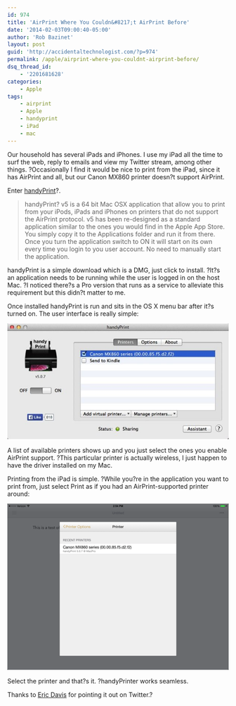 ```yaml
---
id: 974
title: 'AirPrint Where You Couldn&#8217;t AirPrint Before'
date: '2014-02-03T09:00:40-05:00'
author: 'Rob Bazinet'
layout: post
guid: 'http://accidentaltechnologist.com/?p=974'
permalink: /apple/airprint-where-you-couldnt-airprint-before/
dsq_thread_id:
    - '2201681628'
categories:
    - Apple
tags:
    - airprint
    - Apple
    - handyprint
    - iPad
    - mac
---
```


Our household has several iPads and iPhones. I use my iPad all the time to surf the web, reply to emails and view my Twitter stream, among other things. ?Occasionally I find it would be nice to print from the iPad, since it has AirPrint and all, but our Canon MX860 printer doesn?t support AirPrint.

Enter [handyPrint](http://www.netputing.com/applications/handyprint-v5/)?.

> handyPrint? v5 is a 64 bit Mac OSX application that allow you to print from your iPods, iPads and iPhones on printers that do not support the AirPrint protocol. v5 has been re-designed as a standard application similar to the ones you would find in the Apple App Store. You simply copy it to the Applications folder and run it from there. Once you turn the application switch to ON it will start on its own every time you login to you user account. No need to manually start the application.

handyPrint is a simple download which is a DMG, just click to install. ?It?s an application needs to be running while the user is logged in on the host Mac. ?I noticed there?s a Pro version that runs as a service to alleviate this requirement but this didn?t matter to me.

Once installed handyPrint is run and sits in the OS X menu bar after it?s turned on. The user interface is really simple:

![HandyPrint](/assets/img/2014/01/handyPrint.jpg "handyPrint.jpg")

A list of available printers shows up and you just select the ones you enable AirPrint support. ?This particular printer is actually wireless, I just happen to have the driver installed on my Mac.

Printing from the iPad is simple. ?While you?re in the application you want to print from, just select Print as if you had an AirPrint-supported printer around:

![IMG 0001](/assets/img/2014/01/IMG_0001.png "IMG_0001.PNG")

Select the printer and that?s it. ?handyPrinter works seamless.

Thanks to [Eric Davis](https://twitter.com/edavis10) for pointing it out on Twitter.?